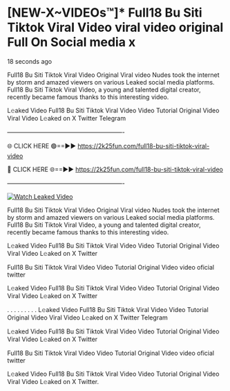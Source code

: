 # [NEW-X~VIDEOs™]* Full18 Bu Siti Tiktok Viral Video viral video original Full On Social media x

18 seconds ago

Full18 Bu Siti Tiktok Viral Video Original Viral video Nudes took the internet by storm and amazed viewers on various Leaked social media platforms. Full18 Bu Siti Tiktok Viral Video, a young and talented digital creator, recently became famous thanks to this interesting video.

L𝚎aked Video Full18 Bu Siti Tiktok Viral Video Video Tutorial Original Video Viral Video L𝚎aked on X Twitter Telegram

———————————————————-

🌐 CLICK HERE 🟢==►► https://2k25fun.com/full18-bu-siti-tiktok-viral-video

🔴 CLICK HERE 🌐==►► https://2k25fun.com/full18-bu-siti-tiktok-viral-video

———————————————————-

[![Watch Leaked Video](https://miro.medium.com/v2/resize:fit:828/format:webp/1*cilzJN44JGOrTw9NJCrNHA.gif "Watch Leaked Video")](https://2k25fun.com/full18-bu-siti-tiktok-viral-video)

Full18 Bu Siti Tiktok Viral Video Original Viral video Nudes took the internet by storm and amazed viewers on various Leaked social media platforms. Full18 Bu Siti Tiktok Viral Video, a young and talented digital creator, recently became famous thanks to this interesting video.

L𝚎aked Video Full18 Bu Siti Tiktok Viral Video Video Tutorial Original Video Viral Video L𝚎aked on X Twitter

Full18 Bu Siti Tiktok Viral Video Video Tutorial Original Video video oficial twitter

L𝚎aked Video Full18 Bu Siti Tiktok Viral Video Video Tutorial Original Video Viral Video L𝚎aked on X Twitter

. . . . . . . . . L𝚎aked Video Full18 Bu Siti Tiktok Viral Video Video Tutorial Original Video Viral Video L𝚎aked on X Twitter Telegram

L𝚎aked Video Full18 Bu Siti Tiktok Viral Video Video Tutorial Original Video Viral Video L𝚎aked on X Twitter

Full18 Bu Siti Tiktok Viral Video Video Tutorial Original Video video oficial twitter

L𝚎aked Video Full18 Bu Siti Tiktok Viral Video Video Tutorial Original Video Viral Video L𝚎aked on X Twitter.